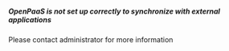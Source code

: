 ##### OpenPaaS is not set up correctly to synchronize with external applications

Please contact administrator for more information
